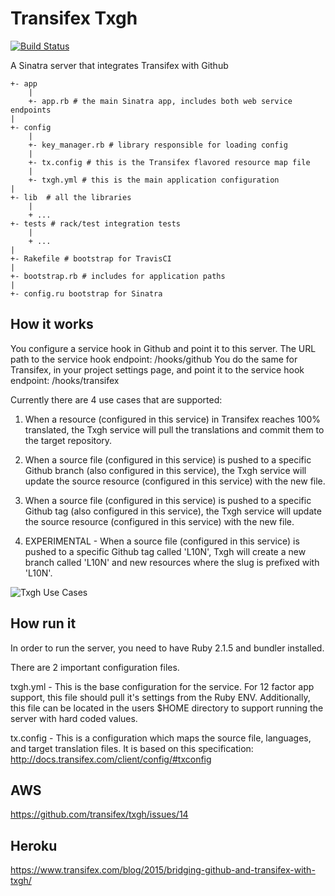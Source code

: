 Transifex Txgh
====

[![Build Status](https://travis-ci.org/transifex/txgh.svg?branch=devel)](https://travis-ci.org/transifex/txgh)

A Sinatra server that integrates Transifex with Github

```
+- app
    |
    +- app.rb # the main Sinatra app, includes both web service endpoints
|
+- config
    |
    +- key_manager.rb # library responsible for loading config
    |
    +- tx.config # this is the Transifex flavored resource map file
    |
    +- txgh.yml # this is the main application configuration
|
+- lib  # all the libraries
    |
    + ...
+- tests # rack/test integration tests
    |
    + ...
|
+- Rakefile # bootstrap for TravisCI
|
+- bootstrap.rb # includes for application paths
|
+- config.ru bootstrap for Sinatra
```


How it works
---

You configure a service hook in Github and point it to this server. The URL path to the service hook endpoint: /hooks/github
You do the same for Transifex, in your project settings page, and point it to the service hook endpoint: /hooks/transifex

Currently there are 4 use cases that are supported:

1) When a resource (configured in this service) in Transifex reaches 100% translated, the Txgh service will pull the translations and commit them to the target repository.

2) When a source file (configured in this service) is pushed to a specific Github branch (also configured in this service), the Txgh service will update the source resource (configured in this service) with the new file.

3) When a source file (configured in this service) is pushed to a specific Github tag (also configured in this service), the Txgh service will update the source resource (configured in this service) with the new file.

4) EXPERIMENTAL - When a source file (configured in this service) is pushed to a specific Github tag called 'L10N', Txgh will create a new branch called 'L10N' and new resources where the slug is prefixed with 'L10N'.

![Txgh Use Cases](https://www.gliffy.com/go/publish/image/9483799/L.png)


How run it
---

In order to run the server, you need to have Ruby 2.1.5 and bundler installed.

There are 2 important configuration files.

txgh.yml - This is the base configuration for the service.  For 12 factor app support, this file should pull it's settings from the Ruby ENV.  Additionally, this file can be located in the users $HOME directory to support running the server with hard coded values.


tx.config - This is a configuration which maps the source file, languages, and target translation files.  It is based on this specification: http://docs.transifex.com/client/config/#txconfig


AWS
---

https://github.com/transifex/txgh/issues/14


Heroku
---

https://www.transifex.com/blog/2015/bridging-github-and-transifex-with-txgh/



